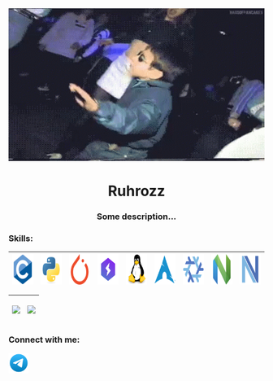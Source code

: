 <img src="./assets/dance-dancing.gif"  height="300" width="100%"  />
<!--- Head --->

<h1 align="center">Ruhrozz</h1> 
<h3 align="center">Some description...</h3>


<!--- Skills icons --->

<h3 align="left">Skills:</h3>

| <a href="https://www.cprogramming.com/" target="_blank" rel="noreferrer"> <img src="assets/logo/c.svg" alt="c" width="60" height="60"/> </a> | <a href="https://www.python.org" target="_blank" rel="noreferrer"> <img src="assets/logo/python.svg" alt="python" width="60" height="60"/> </a>  | <a href="https://pytorch.org/" target="_blank" rel="noreferrer"> <img src="assets/logo/pytorch.svg" alt="pytorch" width="60" height="60"/> </a> | <a href="https://lightning.ai/" target="_blank" rel="noreferrer"> <img src="assets/logo/lightning.png" alt="lightning" width="60" height="60"/> </a>  | <a href="https://www.linux.org/" target="_blank" rel="noreferrer"> <img src="assets/logo/linux.svg" alt="linux" width="60" height="60"/> </a> | <a href="https://archlinux.org/" target="_blank" rel="noreferrer"> <img src="assets/logo/arch_linux.svg" alt="arch linux" width="60" height="60"/> </a> | <a href="https://nixos.org/" target="_blank" rel="noreferrer"> <img src="assets/logo/nixos.svg" alt="nixos" width="60" height="60"/> </a> | <a href="https://neovim.io/" target="_blank" rel="noreferrer"> <img src="assets/logo/neovim.svg" alt="neovim" width="60" height="60"/> </a> | <a href="https://github.com/nix-community/nixvim" target="_blank" rel="noreferrer"> <img src="assets/logo/nixvim.svg" alt="nixvim" width="60" height="60"/> </a> |
|---|---|---|---|---|---|---|---|---|

<!--- Statistics --->

| <p><img align="center" src="https://github-readme-streak-stats.herokuapp.com/?user=Ruhrozz&"/></p> | <p><img align="center" src="https://github-readme-stats.vercel.app/api/top-langs?username=Ruhrozz&show_icons=true&locale=en&layout=compact"/></p> |
|---|---|

<!--- Social --->

<h3 align="left">Connect with me:</h3>

<a href="https://t.me/Ruhrozz" target="blank"><img align="center" src="assets/logo/telegram.svg" height="40" width="40" /></a> 
